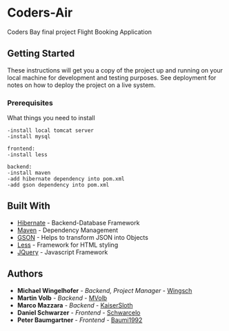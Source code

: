 # Coders-Air

Coders Bay final project Flight Booking Application

## Getting Started

These instructions will get you a copy of the project up and running on your local machine for development and testing purposes. See deployment for notes on how to deploy the project on a live system.

### Prerequisites

What things you need to install 

```
-install local tomcat server
-install mysql

frontend:
-install less

backend:
-install maven
-add hibernate dependency into pom.xml
-add gson dependency into pom.xml
```


## Built With

* [Hibernate](https://hibernate.org/) - Backend-Database Framework
* [Maven](https://maven.apache.org/) - Dependency Management
* [GSON](https://github.com/google/gson/blob/master/UserGuide.md) - Helps to transform JSON into Objects
* [Less](http://lesscss.org/) - Framework for HTML styling
* [JQuery](https://jquery.com/) - Javascript Framework
 

## Authors

* **Michael Wingelhofer** - *Backend, Project Manager* - [Wingsch](https://github.com/Wingsch)
* **Martin Volb** - *Backend* - [MVolb](https://github.com/Mvolb)
* **Marco Mazzara** - *Backend* - [KaiserSloth](https://github.com/kaisersloth)
* **Daniel Schwarzer** - *Frontend* - [Schwarcelo](https://github.com/Schwarcelo)
* **Peter Baumgartner** - *Frontend* - [Baumi1992](https://github.com/Baumi1992)

